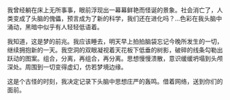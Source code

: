 
我曾经躺在床上无所事事，眼前浮现出一幕幕鲜艳而怪诞的景象。社会消亡了，人类变成了头脑的傀儡，预言成为了新的科学，我们还在进化吗？...色彩在我头脑中涌动，黑暗中似乎有人轻轻低语着。

我知道，这是梦的前兆。我应该睡去，明天早上拍拍脑袋忘记今晚所发生的一切，继续拥抱新的一天。我空洞的双眼凝视着天花板下低垂的树影，破碎的线条勾勒出跃动的图案。组合，分离，再组合，再分离。思想慢慢溃散，意识缓缓坍塌到头颅深处。周围到一切变得虚幻，仿若梦境边缘。

这是个古怪的时刻，我决定记录下头脑中思想庄严的轰鸣。借着网络，送到你们的面前。
